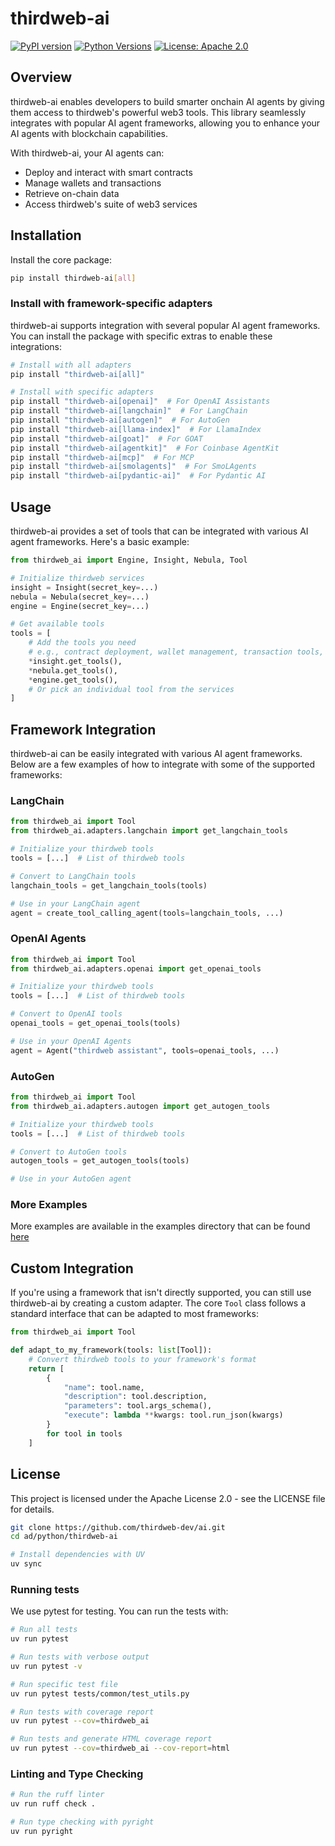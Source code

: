 # thirdweb-ai

[![PyPI version](https://img.shields.io/pypi/v/thirdweb-ai.svg)](https://pypi.org/project/thirdweb-ai/)
[![Python Versions](https://img.shields.io/pypi/pyversions/thirdweb-ai.svg)](https://pypi.org/project/thirdweb-ai/)
[![License: Apache 2.0](https://img.shields.io/badge/License-Apache%202.0-blue.svg)](LICENSE)

## Overview

thirdweb-ai enables developers to build smarter onchain AI agents by giving them access to thirdweb's powerful web3 tools. This library seamlessly integrates with popular AI agent frameworks, allowing you to enhance your AI agents with blockchain capabilities.

With thirdweb-ai, your AI agents can:
- Deploy and interact with smart contracts
- Manage wallets and transactions
- Retrieve on-chain data
- Access thirdweb's suite of web3 services

## Installation

Install the core package:

```bash
pip install thirdweb-ai[all]
```


### Install with framework-specific adapters

thirdweb-ai supports integration with several popular AI agent frameworks. You can install the package with specific extras to enable these integrations:

```bash
# Install with all adapters
pip install "thirdweb-ai[all]"

# Install with specific adapters
pip install "thirdweb-ai[openai]"  # For OpenAI Assistants
pip install "thirdweb-ai[langchain]"  # For LangChain
pip install "thirdweb-ai[autogen]"  # For AutoGen
pip install "thirdweb-ai[llama-index]"  # For LlamaIndex
pip install "thirdweb-ai[goat]"  # For GOAT
pip install "thirdweb-ai[agentkit]"  # For Coinbase AgentKit
pip install "thirdweb-ai[mcp]"  # For MCP
pip install "thirdweb-ai[smolagents]"  # For SmoLAgents
pip install "thirdweb-ai[pydantic-ai]"  # For Pydantic AI
```

## Usage

thirdweb-ai provides a set of tools that can be integrated with various AI agent frameworks. Here's a basic example:

```python
from thirdweb_ai import Engine, Insight, Nebula, Tool

# Initialize thirdweb services
insight = Insight(secret_key=...)
nebula = Nebula(secret_key=...)
engine = Engine(secret_key=...)

# Get available tools
tools = [
    # Add the tools you need
    # e.g., contract deployment, wallet management, transaction tools, etc.
    *insight.get_tools(),
    *nebula.get_tools(),
    *engine.get_tools(),
    # Or pick an individual tool from the services
]
```

## Framework Integration

thirdweb-ai can be easily integrated with various AI agent frameworks. Below are a few examples of how to integrate with some of the supported frameworks:

### LangChain

```python
from thirdweb_ai import Tool
from thirdweb_ai.adapters.langchain import get_langchain_tools

# Initialize your thirdweb tools
tools = [...]  # List of thirdweb tools

# Convert to LangChain tools
langchain_tools = get_langchain_tools(tools)

# Use in your LangChain agent
agent = create_tool_calling_agent(tools=langchain_tools, ...)
```

### OpenAI Agents

```python
from thirdweb_ai import Tool
from thirdweb_ai.adapters.openai import get_openai_tools

# Initialize your thirdweb tools
tools = [...]  # List of thirdweb tools

# Convert to OpenAI tools
openai_tools = get_openai_tools(tools)

# Use in your OpenAI Agents
agent = Agent("thirdweb assistant", tools=openai_tools, ...)
```

### AutoGen

```python
from thirdweb_ai import Tool
from thirdweb_ai.adapters.autogen import get_autogen_tools

# Initialize your thirdweb tools
tools = [...]  # List of thirdweb tools

# Convert to AutoGen tools
autogen_tools = get_autogen_tools(tools)

# Use in your AutoGen agent
```

### More Examples

More examples are available in the examples directory that can be found [here](https://github.com/thirdweb-dev/ai/tree/main/python/examples)

## Custom Integration

If you're using a framework that isn't directly supported, you can still use thirdweb-ai by creating a custom adapter. The core `Tool` class follows a standard interface that can be adapted to most frameworks:

```python
from thirdweb_ai import Tool

def adapt_to_my_framework(tools: list[Tool]):
    # Convert thirdweb tools to your framework's format
    return [
        {
            "name": tool.name,
            "description": tool.description,
            "parameters": tool.args_schema(),
            "execute": lambda **kwargs: tool.run_json(kwargs)
        }
        for tool in tools
    ]
```


## License

This project is licensed under the Apache License 2.0 - see the LICENSE file for details.

```bash
git clone https://github.com/thirdweb-dev/ai.git
cd ad/python/thirdweb-ai

# Install dependencies with UV
uv sync
```

### Running tests

We use pytest for testing. You can run the tests with:

```bash
# Run all tests
uv run pytest

# Run tests with verbose output
uv run pytest -v

# Run specific test file
uv run pytest tests/common/test_utils.py

# Run tests with coverage report
uv run pytest --cov=thirdweb_ai

# Run tests and generate HTML coverage report
uv run pytest --cov=thirdweb_ai --cov-report=html
```

### Linting and Type Checking

```bash
# Run the ruff linter
uv run ruff check .

# Run type checking with pyright
uv run pyright
```
